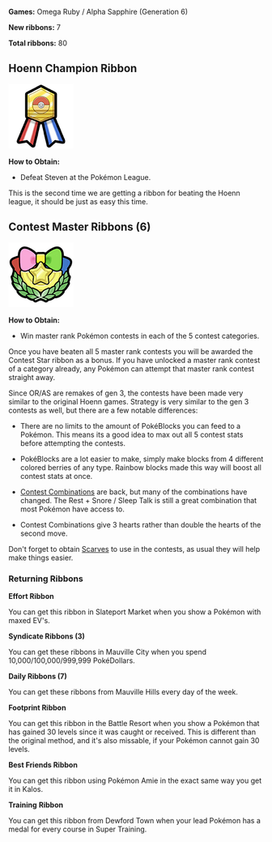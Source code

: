 **Games:** Omega Ruby / Alpha Sapphire (Generation 6)

**New ribbons:** 7

**Total ribbons:** 80

## Hoenn Champion Ribbon

![](../pokemonimages/hoennchampionribbon.png)

**How to Obtain:**

-   Defeat Steven at the Pokémon League.


This is the second time we are getting a ribbon for beating the Hoenn league, it should be just as easy this time.

## Contest Master Ribbons (6)

![](../pokemonimages/conteststarribbon.png)


**How to Obtain:**

-   Win master rank Pokémon contests in each of the 5 contest categories.


Once you have beaten all 5 master rank contests you will be awarded the Contest Star ribbon as a bonus. If you have unlocked a master rank contest of a category already, any Pokémon can attempt that master rank contest straight away.

Since OR/AS are remakes of gen 3, the contests have been made very similar to the original Hoenn games. Strategy is very similar to the gen 3 contests as well, but there are a few notable differences:

-   There are no limits to the amount of PokéBlocks you can feed to a Pokémon. This means its a good idea to max out all 5 contest stats before attempting the contests.

-   PokéBlocks are a lot easier to make, simply make blocks from 4 different colored berries of any type. Rainbow blocks made this way will boost all contest stats at once.

-   [Contest Combinations](https://www.google.com/url?q=https%3A%2F%2Fbulbapedia.bulbagarden.net%2Fwiki%2FContest_combination%23Contest_Spectaculars&sa=D&sntz=1&usg=AOvVaw1SITnqD5ldJl4kYkPwRR_Y) are back, but many of the combinations have changed. The Rest + Snore / Sleep Talk is still a great combination that most Pokémon have access to.

-   Contest Combinations give 3 hearts rather than double the hearts of the second move.


Don't forget to obtain [Scarves](https://www.google.com/url?q=https%3A%2F%2Fbulbapedia.bulbagarden.net%2Fwiki%2FScarf&sa=D&sntz=1&usg=AOvVaw3E84BX5tA-UcqP7vQR3SmK) to use in the contests, as usual they will help make things easier.

### Returning Ribbons

**Effort Ribbon**

You can get this ribbon in Slateport Market when you show a Pokémon with maxed EV's.

**Syndicate Ribbons (3)**

You can get these ribbons in Mauville City when you spend 10,000/100,000/999,999 PokéDollars.

**Daily Ribbons (7)**

You can get these ribbons from Mauville Hills every day of the week.

**Footprint Ribbon**

You can get this ribbon in the Battle Resort when you show a Pokémon that has gained 30 levels since it was caught or received. This is different than the original method, and it's also missable, if your Pokémon cannot gain 30 levels.

**Best Friends Ribbon**

You can get this ribbon using Pokémon Amie in the exact same way you get it in Kalos.

**Training** **Ribbon**

You can get this ribbon from Dewford Town when your lead Pokémon has a medal for every course in [](https://www.google.com/url?q=https%3A%2F%2Fbulbapedia.bulbagarden.net%2Fwiki%2FSuper_Training&sa=D&sntz=1&usg=AOvVaw1NIM7lmPkXX2-yWTkafg8d) Super Training.
